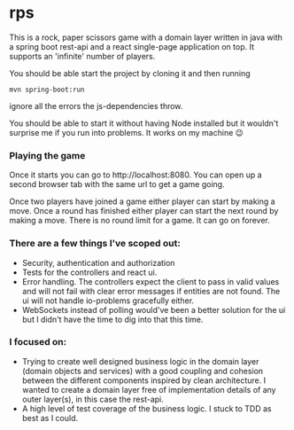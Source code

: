 # rps

This is a rock, paper scissors game with a domain layer written in java with a spring boot rest-api and a react single-page application on top. It supports an 'infinite' number of players.

You should be able start the project by cloning it and then running 

    mvn spring-boot:run 

ignore all the errors the js-dependencies throw. 

You should be able to start it without having Node installed but it wouldn't surprise me if you run into problems. It works on my machine :wink:

### Playing the game

Once it starts you can go to http://localhost:8080. You can open up a second browser tab with the same url to get a game going.

Once two players have joined a game either player can start by making a move. Once a round has finished either player can start the next round by making a move. There is no round limit for a game. It can go on forever.

### There are a few things I've scoped out:

* Security, authentication and authorization
* Tests for the controllers and react ui.
* Error handling. The controllers expect the client to pass in valid values and will not fail with clear error messages if entities are not found. The ui will not handle io-problems gracefully either.
* WebSockets instead of polling would've been a better solution for the ui but I didn't have the time to dig into that this time.

### I focused on:

* Trying to create well designed business logic in the domain layer (domain objects and services) with a good coupling and cohesion between the different components inspired by clean architecture. I wanted to create a domain layer free of implementation details of any outer layer(s), in this case the rest-api.
* A high level of test coverage of the business logic. I stuck to TDD as best as I could.
